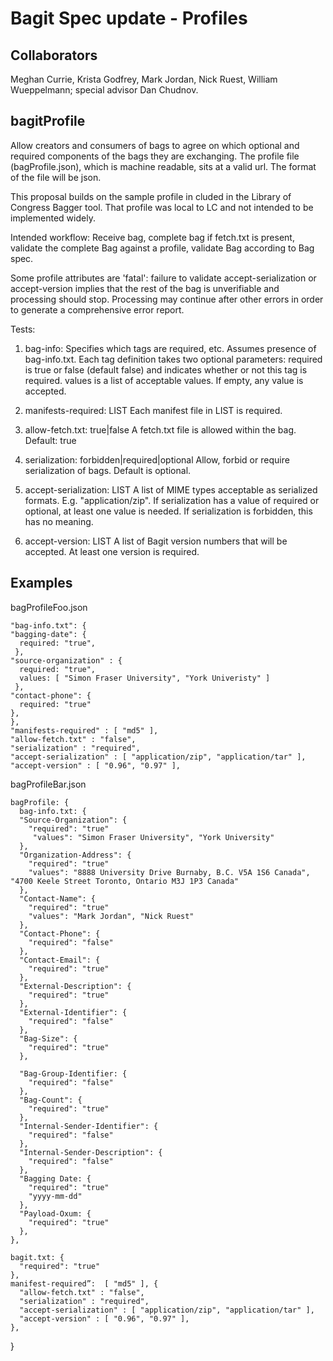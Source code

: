 Bagit Spec update - Profiles
===

Collaborators
---

Meghan Currie, Krista Godfrey, Mark Jordan, Nick Ruest, William Wueppelmann; special advisor Dan Chudnov.


bagitProfile
---

Allow creators and consumers of bags to agree on which optional and required components of the bags they are exchanging. The profile file (bagProfile.json), which is machine readable, sits at a valid url. The format of the file will be json.

This proposal builds on the sample profile in cluded in the Library of Congress Bagger tool. That profile was local to LC and not intended to be implemented widely. 

Intended workflow: Receive bag, complete bag if fetch.txt is present, validate the complete Bag against a profile, validate Bag according to Bag spec. 

Some profile attributes are 'fatal': failure to validate accept-serialization or accept-version implies that the rest of the bag is unverifiable and processing should stop. Processing may continue after other errors in order to generate a comprehensive error report.

Tests:

1. bag-info:
Specifies which tags are required, etc. Assumes presence of bag-info.txt. Each tag definition takes two optional parameters: required is true or false (default false) and indicates whether or not this tag is required. values is a list of acceptable values. If empty, any value is accepted.

2. manifests-required: LIST
Each manifest file in LIST is required.

3. allow-fetch.txt: true|false
A fetch.txt file is allowed within the bag. Default: true

4. serialization: forbidden|required|optional
Allow, forbid or require serialization of bags. Default is optional.

5. accept-serialization: LIST
A list of MIME types acceptable as serialized formats. E.g. "application/zip". If serialization has a value of required or optional, at least one value is needed. If serialization is forbidden, this has no meaning.

6. accept-version: LIST
A list of Bagit version numbers that will be accepted. At least one version is required.


Examples
---

bagProfileFoo.json

    "bag-info.txt": {
    "bagging-date": {
      required: "true",
     },
    "source-organization" : {
      required: "true",
      values: [ "Simon Fraser University", "York Univeristy" ]
     },        
    "contact-phone": {
      required: "true"
    },
    },
    "manifests-required" : [ "md5" ],
    "allow-fetch.txt" : "false",
    "serialization" : "required",
    "accept-serialization" : [ "application/zip", "application/tar" ],
    "accept-version" : [ "0.96", "0.97" ],


bagProfileBar.json

    bagProfile: {
      bag-info.txt: {
      "Source-Organization": {
        "required": "true"
         "values": "Simon Fraser University", "York University"
      },
      "Organization-Address": {
        "required": "true"
        "values": "8888 University Drive Burnaby, B.C. V5A 1S6 Canada", "4700 Keele Street Toronto, Ontario M3J 1P3 Canada"
      },
      "Contact-Name": {
        "required": "true"
        "values": "Mark Jordan", "Nick Ruest"
      },
      "Contact-Phone": {
        "required": "false"
      },
      "Contact-Email": {
        "required": "true"
      },
      "External-Description": {
        "required": "true"
      },
      "External-Identifier": {
        "required": "false"
      },
      "Bag-Size": {
        "required": "true"
      },
          
      "Bag-Group-Identifier: {
        "required": "false"
      },
      "Bag-Count": {
        "required": "true"
      },
      "Internal-Sender-Identifier": {
        "required": "false"
      },
      "Internal-Sender-Description": {
        "required": "false"
      },
      "Bagging Date: {
        "required": "true"
        "yyyy-mm-dd"
      },
      "Payload-Oxum: {
        "required": "true"
      },
    },
    
    bagit.txt: {
      "required": "true"
    },
    manifest-required”:  [ "md5" ], {
      "allow-fetch.txt" : "false",
      "serialization" : "required",
      "accept-serialization" : [ "application/zip", "application/tar" ],
      "accept-version" : [ "0.96", "0.97" ],
    },
  }

